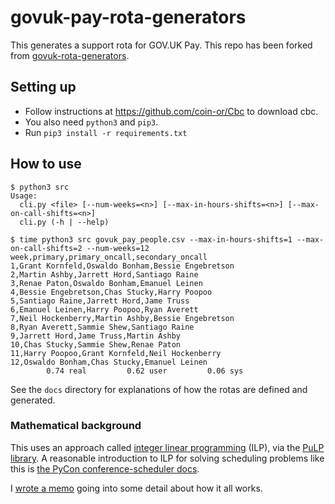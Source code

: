 # govuk-pay-rota-generators

This generates a support rota for GOV.UK Pay. This repo has been forked from [govuk-rota-generators](https://github.com/barrucadu/govuk-rota-generators).

## Setting up

* Follow instructions at https://github.com/coin-or/Cbc to download cbc.
* You also need `python3` and `pip3`.
* Run `pip3 install -r requirements.txt`

## How to use
```
$ python3 src
Usage:
  cli.py <file> [--num-weeks=<n>] [--max-in-hours-shifts=<n>] [--max-on-call-shifts=<n>]
  cli.py (-h | --help)

$ time python3 src govuk_pay_people.csv --max-in-hours-shifts=1 --max-on-call-shifts=2 --num-weeks=12
week,primary,primary_oncall,secondary_oncall
1,Grant Kornfeld,Oswaldo Bonham,Bessie Engebretson
2,Martin Ashby,Jarrett Hord,Santiago Raine
3,Renae Paton,Oswaldo Bonham,Emanuel Leinen
4,Bessie Engebretson,Chas Stucky,Harry Poopoo
5,Santiago Raine,Jarrett Hord,Jame Truss
6,Emanuel Leinen,Harry Poopoo,Ryan Averett
7,Neil Hockenberry,Martin Ashby,Bessie Engebretson
8,Ryan Averett,Sammie Shew,Santiago Raine
9,Jarrett Hord,Jame Truss,Martin Ashby
10,Chas Stucky,Sammie Shew,Renae Paton
11,Harry Poopoo,Grant Kornfeld,Neil Hockenberry
12,Oswaldo Bonham,Chas Stucky,Emanuel Leinen
        0.74 real         0.62 user         0.06 sys
```

See the `docs` directory for explanations of how the rotas are defined
and generated.

### Mathematical background

This uses an approach called [integer linear programming][] (ILP), via
the [PuLP library][].  A reasonable introduction to ILP for solving
scheduling problems like this is [the PyCon conference-scheduler
docs][].

I [wrote a memo][memo] going into some detail about how it all works.

[integer linear programming]: https://en.wikipedia.org/wiki/Integer_programming
[PuLP library]: https://pythonhosted.org/PuLP/
[the PyCon conference-scheduler docs]: https://conference-scheduler.readthedocs.io/en/latest/background/mathematical_model.html
[memo]: https://memo.barrucadu.co.uk/scheduling-problems.html
